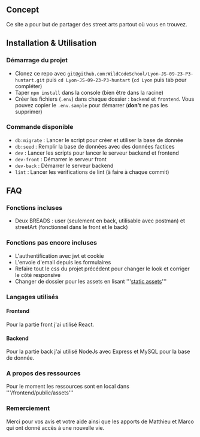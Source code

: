 ## Concept

Ce site a pour but de partager des street arts partout où vous en trouvez. 

## Installation & Utilisation

### Démarrage du projet 

- Clonez ce repo avec `git@github.com:WildCodeSchool/Lyon-JS-09-23-P3-huntart.git` puis `cd Lyon-JS-09-23-P3-huntart` (`cd Lyon` puis tab pour compléter)
- Taper `npm install` dans la console (bien être dans la racine)
- Créer les fichiers (`.env`) dans chaque dossier : `backend` et `frontend`.
Vous pouvez copier le `.env.sample` pour démarrer (**don't** ne pas les supprimer)

### Commande disponible

- `db:migrate` : Lancer le script pour créer et utiliser la base de donnée
- `db:seed` : Remplir la base de données avec des données factices
- `dev` : Lancer les scripts pour lancer le serveur backend et frontend
- `dev-front` : Démarrer le serveur front
- `dev-back` : Démarrer le serveur backend
- `lint` : Lancer les vérifications de lint (à faire à chaque commit)

## FAQ
### Fonctions incluses
- Deux BREADS : user (seulement en back, utilisable avec postman) et streetArt (fonctionnel dans le front et le back)

### Fonctions pas encore incluses
- L'authentification avec jwt et cookie
- L'envoie d'email depuis les formulaires
- Refaire tout le css du projet précédent pour changer le look et corriger le côté responsive
- Changer de dossier pour les assets en lisant '''[static assets](https://vitejs.dev/guide/assets)''' 

### Langages utilisés
#### Frontend
Pour la partie front j'ai utilisé React.

#### Backend
Pour la partie back j'ai utilisé NodeJs avec Express et MySQL pour la base de donnée.

### A propos des ressources
Pour le moment les ressources sont en local dans '''/frontend/public/assets'''

### Remerciement
Merci pour vos avis et votre aide ainsi que les apports de Matthieu et Marco qui ont donné accès à une nouvelle vie.